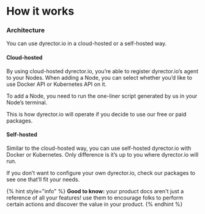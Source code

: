# How it works

### Architecture

You can use dyrector.io in a cloud-hosted or a self-hosted way.

#### Cloud-hosted

By using cloud-hosted dyrector.io, you’re able to register dyrector.io’s agent to your Nodes. When adding a Node, you can select whether you’d like to use Docker API or Kubernetes API on it.

To add a Node, you need to run the one-liner script generated by us in your Node’s terminal.

This is how dyrector.io will operate if you decide to use our free or paid packages.

#### Self-hosted

Similar to the cloud-hosted way, you can use self-hosted dyrector.io with Docker or Kubernetes. Only difference is it’s up to you where dyrector.io will run.

If you don’t want to configure your own dyrector.io, check our packages to see one that’ll fit your needs.

{% hint style="info" %}
**Good to know:** your product docs aren't just a reference of all your features! use them to encourage folks to perform certain actions and discover the value in your product.
{% endhint %}
